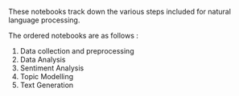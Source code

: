 These notebooks track down the various steps included for natural language processing.

The ordered notebooks are as follows :

1. Data collection and preprocessing
2. Data Analysis
3. Sentiment Analysis
4. Topic Modelling
5. Text Generation
